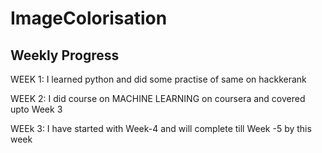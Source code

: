 # ImageColorisation

## Weekly Progress
 WEEK 1: I learned python and did some practise of same on hackkerank
 
 WEEK 2: I did course on MACHINE LEARNING on coursera and covered upto Week 3 
 
 WEEk 3: I have started with Week-4 and will complete till Week -5 by this week  
